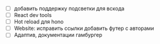 - [ ] добавить поддержку подсветки для вскода
- [ ] React dev tools
- [ ] Hot reload для hono
- [ ] Website: исправить ссылки добавить футер с авторами
- [ ] Адаптив, документации гамбургер
